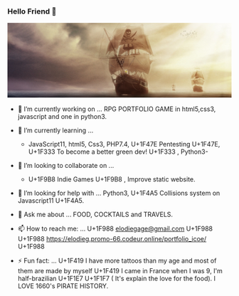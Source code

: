 ### Hello Friend 👋

<!-- banner -->
[![Happyvolt92's GitHub Banner](./assets/ship.jpg)](https://elodieg.promo-66.codeur.online/portfolio_icoe/)


- 🔭 I’m currently working on ...
    RPG PORTFOLIO GAME in html5,css3, javascript and one in python3.
    
- 🌱 I’m currently learning ...
    - JavaScript11, html5, Css3, PHP7.4, U+1F47E Pentesting U+1F47E, U+1F333 To become a better green dev! U+1F333 	, Python3-

- 👯 I’m looking to collaborate on ...
    - U+1F9B8 	Indie Games U+1F9B8 , Improve static website.

- 🤔 I’m looking for help with ...
     Python3, U+1F4A5 Collisions system on Javascript11 U+1F4A5.

- 💬 Ask me about ...
    FOOD, COCKTAILS and TRAVELS.

- 📫 How to reach me: ...
   U+1F988 	 elodiegage@gmail.com U+1F988 	
   U+1F988 	 https://elodieg.promo-66.codeur.online/portfolio_icoe/  U+1F988 	

- ⚡ Fun fact: ...
    U+1F419 I have more tattoos than my age and most of them are made by myself U+1F419
    I came in France when I was 9, I'm half-brazilian U+1F1E7 U+1F1F7 ( It's explain the love for the food). 
    I LOVE  1660's PIRATE HISTORY.

